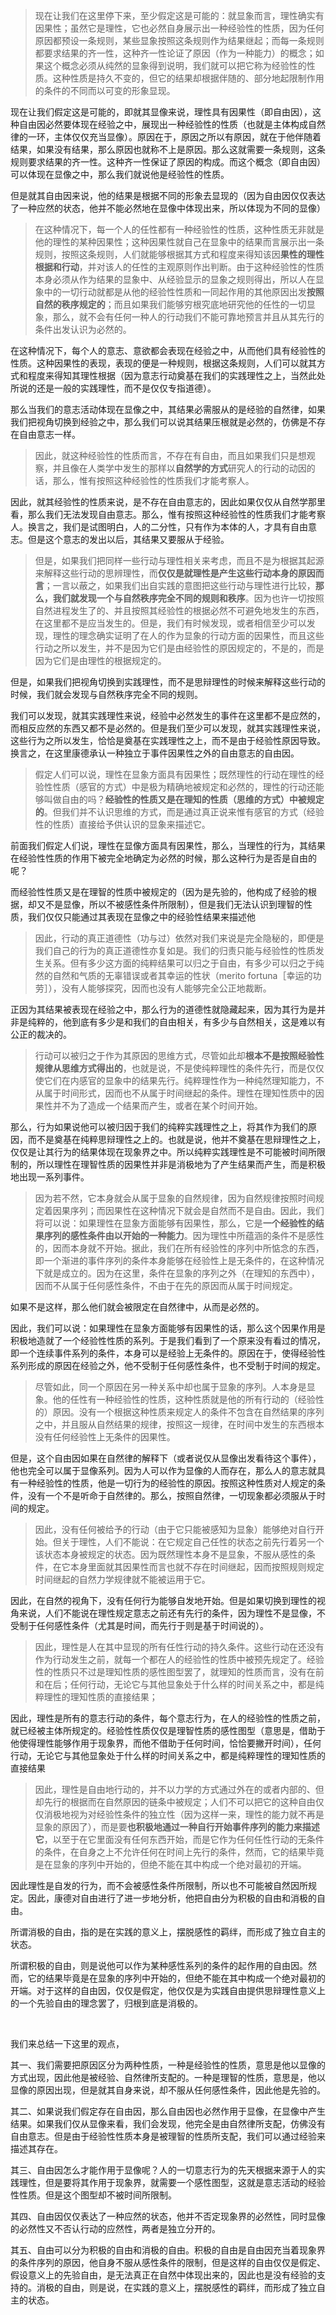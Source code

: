 <blockquote>现在让我们在这里停下来，至少假定这是可能的：就显象而言，理性确实有因果性；虽然它是理性，它也必然自身展示出一种经验性的性质，因为任何原因都预设一条规则，某些显象按照这条规则作为结果继起；而每一条规则都要求结果的齐一性，这种齐一性论证了原因（作为一种能力）的概念；如果这个概念必须从纯然的显象得到说明，我们就可以把它称为经验性的性质。这种性质是持久不变的，但它的结果却根据伴随的、部分地起限制作用的条件的不同而以可变的形象显现。</blockquote><p>现在让我们假定这是可能的，即就其显像来说，理性具有因果性（即自由因），这种自由因必然要体现在经验之中，展现出一种经验性的性质（也就是主体构成自然律的一环，主体仅仅充当显像）。原因在于，原因之所以有原因，就在于他伴随着结果，如果没有结果，那么原因也就称不上是原因。那么这就需要一条规则，这条规则要求结果的齐一性。这种齐一性保证了原因的构成。而这个概念（即自由因）可以体现在显像之中，那么我们就说他是经验性的性质。</p><p>但是就其自由因来说，他的结果是根据不同的形象去显现的（因为自由因仅仅表达了一种应然的状态，他并不能必然地在显像中体现出来，所以体现为不同的显像）</p><blockquote>在这种情况下，每一个人的任性都有一种经验性的性质，这种性质无非就是他的理性的某种因果性；这种因果性就自己在显象中的结果而言展示出一条规则，按照这条规则，人们就能够根据其方式和程度来得知该因<b>果性的理性根据和行动</b>，并对该人的任性的主观原则作出判断。由于这种经验性的性质本身必须从作为结果的显象中、从经验显示的显象之规则得出，所以人在显象中的一切行动就都是从他的经验性性质和一同起作用的其他原因出发<b>按照自然的秩序规定的</b>；而且如果我们能够穷根究底地研究他的任性的一切显象，那么，就不会有任何一种人的行动我们不能可靠地预言并且从其先行的条件出发认识为必然的。</blockquote><p>在这种情况下，每个人的意志、意欲都会表现在经验之中，从而他们具有经验性的性质。这种因果性的表现，表现的便是一种规则，根据这条规则，人们可以就其方式和程度来得知其理性根据（因为意志行动奠基在我们的实践理性之上，当然此处所说的还是一般的实践理性，而不是仅仅专指道德）。</p><p>那么当我们的意志活动体现在显像之中，其结果必需服从的是经验的自然律，如果我们把视角切换到经验之中，那么我们可以说其结果压根就是必然的，仿佛是不存在自由意志一样。</p><blockquote>因此，就这种经验性的性质而言，不存在有自由，而且如果我们只是想观察，并且像在人类学中发生的那样以<b>自然学的方式</b>研究人的行动的动因的话，那么，惟有按照这种经验性的性质我们才能考察人。</blockquote><p>因此，就其经验性的性质来说，是不存在自由意志的，因此如果仅仅从自然学那里看，那么我们无法发现自由意志。那么，惟有按照这种经验性的性质我们才能考察人。换言之，我们是试图明白，人的二分性，只有作为本体的人，才具有自由意志。但是这个意志的发出以后，其结果又要服从于经验。</p><blockquote>但是，如果我们把同样一些行动与理性相关来考虑，而且不是为根据其起源来解释这些行动的思辨理性，而<b>仅仅是就理性是产生这些行动本身的原因而言</b>；一言以蔽之，如果我们出自实践的意图把这些行动与理性进行比较，<b>那么，我们就发现一个与自然秩序完全不同的规则和秩序</b>。因为也许一切按照自然进程发生了的、并且按照其经验性的根据必然不可避免地发生的东西，在这里都不是应当发生的。但是，我们有时候发现，或者相信至少可以发现，理性的理念确实证明了在人的作为显象的行动方面的因果性，而且这些行动之所以发生，并不是因为它们是由经验性的原因规定的，不是的，而是因为它们是由理性的根据规定的。</blockquote><p>但是，如果我们把视角切换到实践理性，而不是思辩理性的时候来解释这些行动的时候，我们就会发现与自然秩序完全不同的规则。</p><p>我们可以发现，就其实践理性来说，经验中必然发生的事件在这里都不是应然的，而相反应然的东西又都不是必然的。但是我们至少可以发现，就其实践理性来说，这些行为之所以发生，恰恰是奠基在实践理性之上，而不是由于经验性原因导致。换言之，在这里康德承认一种独立于事件因果性之外的自由意志的自由因。</p><blockquote>假定人们可以说，理性在显象方面具有因果性；既然理性的行动在理性的经验性性质（感官的方式）中是极为精确地被规定和必然的，理性的行动还能够叫做自由的吗？<b>经验性的性质又是在理知的性质（思维的方式）中被规定的</b>。但我们并不认识思维的方式，而是通过真正说来惟有感官的方式（经验性的性质）直接给予供认识的显象来描述它。</blockquote><p>前面我们假定人们说，理性在显像方面具有因果性，那么，当理性的行为，其结果在经验性性质的作用下被完全地确定为必然的时候，那么这种行为是否是自由的呢？</p><p>而经验性性质又是在理智的性质中被规定的（因为是先验的，他构成了经验的根据，却又不是显像，所以不被感性条件所限制），但是我们无法认识到理智的性质，我们仅仅只能通过其表现在显像之中的经验性结果来描述他</p><blockquote>因此，行动的真正道德性（功与过）依然对我们来说是完全隐秘的，即便是我们自己的行为的真正道德性亦复如是。我们的归责只能与经验性的性质发生关系。但有多少这方面的纯粹结果可以归之于自由，有多少可以归之于纯然的自然和气质的无辜错误或者其幸运的性状（merito fortuna［幸运的功劳］），没有人能够探究，因而也没有人能够完全公正地裁断。</blockquote><p>正因为其结果被表现在经验之中，那么行为的道德性就隐藏起来，因为其行为是并非是纯粹的，他到底有多少是和我们的自由相关，有多少与自然相关，这是难以有公正的裁决的。</p><blockquote>行动可以被归之于作为其原因的思维方式，尽管如此却<b>根本不是按照经验性规律从思维方式得出的</b>，也就是说，不是使纯粹理性的条件先行，而是仅仅使它们在内感官的显象中的结果先行。纯粹理性作为一种纯然理知能力，不从属于时间形式，因而也不从属于时间继起的条件。理性在理知性质中的因果性并不为了造成一个结果而产生，或者在某个时间开始。</blockquote><p>那么，行为如果说他可以被归因于我们的纯粹实践理性之上，将其作为我们的原因，而不是奠基在纯粹思辩理性之上的。也就是说，他并不奠基在思辩理性之上，仅仅是让其行为的结果体现在现象界之中。所以纯粹实践理性是不可能被时间所限制的，所以理性在理智性质的因果性并非是消极地为了产生结果而产生，而是积极地出现一系列事件。</p><blockquote>因为若不然，它本身就会从属于显象的自然规律，因为自然规律按照时间规定着因果序列；而因果性在这种情况下就会是自然而不是自由。因此，我们将可以说：如果理性在显象方面能够有因果性，那么，它是<b>一个经验性的结果序列的感性条件由以开始的一种能力</b>。因为理性中所蕴涵的条件不是感性的，因而本身就不开始。据此，我们在所有经验性的序列中所惦念的东西，即一个渐进的事件序列的条件本身能够在经验性上是无条件的，在这种情况下就是成立的。因为在这里，条件在显象的序列之外（在理知的东西中），因而不从属于任何感性条件，不由于在先的原因而从属于时间规定。</blockquote><p>如果不是这样，那么他们就会被限定在自然律中，从而是必然的。</p><p>因此，我们可以说：如果理性在显象方面能够有因果性的话，那么这个因果作用是积极地造就了一个经验性性质的系列。于是我们看到了一个原来没有看过的情况，即一个连续事件系列的条件，本身可以是经验上无条件的。原因在于，使得经验性系列形成的原因在经验之外，他不受制于任何感性条件，也不受制于时间的规定。</p><blockquote>尽管如此，同一个原因在另一种关系中却也属于显象的序列。人本身是显象。他的任性有一种经验性的性质，这种性质就是他的所有行动的（经验性的）原因。没有一个根据这种性质来规定人的条件不包含在自然结果的序列之中，并且服从自然结果的规律，按照这一规律，在时间中发生的东西根本没有任何经验性上无条件的因果性。</blockquote><p>但是，这个自由因如果在自然律的解释下（或者说仅从显像出发看待这个事件），他也完全可以属于显像系列。因为人可以作为显像的人而存在，那么人的意志就具有一种经验性的性质，他是一切行为的经验性的原因。按照这种性质对人规定的条件，没有一个不是听命于自然律的。那么，按照自然律，一切现象都必须服从于时间的规定。</p><blockquote>因此，没有任何被给予的行动（由于它只能被感知为显象）能够绝对自行开始。但关于理性，人们不能说：在它规定自己任性的状态之前先行着另一个该状态本身被规定的状态。因为既然理性本身不是显象，不服从感性的条件，在它本身里面就其因果性而言也就不存在时间继起，因而按照规则规定时间继起的自然力学规律就不能被运用于它。</blockquote><p>因此，在自然的视角下，没有任何行为能够自发地开始。但是如果切换到理性的视角来说，人们不能说在理性规定意志之前还有先行的条件，因为理性不是显像，不受制于任何感性条件（尤其是时间，而先行于则是基于时间说的）。</p><blockquote>因此，理性是人在其中显现的所有任性行动的持久条件。这些行动在还没有作为行动发生之前，就每一个都在人的经验性的性质中被预先规定了。经验性的性质只不过是理知性质的感性图型罢了，就理知的性质而言，没有在前和在后；任何行动，无论它与其他显象处于什么样的时间关系之中，都是纯粹理性的理知性质的直接结果；</blockquote><p>因此，理性是所有的意志行动的条件，每个意志行为，在人的经验性的性质之前，就已经被主体所规定的。经验性性质仅仅是理智性质的感性图型（意思是，借助于他使得理性能够作用于现象界，而他不借助于任何时间，恰恰要撇开时间），任何行动，无论它与其他显象处于什么样的时间关系之中，都是纯粹理性的理知性质的直接结果</p><blockquote>因此，理性是自由地行动的，并不以力学的方式通过外在的或者内部的、但却先行的根据而在自然原因的链条中被规定；人们不可以把它的这种自由仅仅消极地视为对经验性条件的独立性（因为这样一来，理性的能力就不再是显象的原因了），而是要<b>也积极地通过一种自行开始事件序列的能力来描述它</b>，以至于在它里面没有任何东西开始，而是它作为任何任性行动的无条件的条件，在自身之上不允许任何在时间上先行的条件，然而，它的结果毕竟是在显象的序列中开始的，但绝不能在其中构成一个绝对最初的开端。</blockquote><p>因此理性是自发的行为，而不会被感性条件所限制，所以也不可能被自然因所规定。因此，康德对自由进行了进一步地分析，他把自由分为积极的自由和消极的自由。</p><p>所谓消极的自由，指的是在实践的意义上，摆脱感性的羁绊，而形成了独立自主的状态。</p><p>所谓积极的自由，则是说他可以作为某种感性系列的条件的起作用的自由因。然而，它的结果毕竟是在显象的序列中开始的，但绝不能在其中构成一个绝对最初的开端。对于这样的自由因，仅仅是假定，他仅仅是为实践自由提供思辩理性意义上的一个先验自由的理念罢了，归根到底是消极的。</p><p><br></p><p>我们来总结一下这里的观点，</p><p>其一、我们需要把原因区分为两种性质，一种是经验性的性质，意思是他以显像的方式出现，因此他是被经验、自然律所支配的。一种是理智的性质，意思是，他以显像的原因出现，但是就其自身来说，却不服从任何感性条件，因此他是先验的。</p><p>其二、如果说我们假定存在自由因，那么自由因也必然作用于显像，在显像中产生结果。如果我们仅从显像来看，我们会发现，他完全是由自然律所支配，仿佛没有自由意志。但是由于经验性性质本身是被理智的性质所支配，我们可以通过经验来描述其存在。</p><p>其三、自由因怎么才能作用于显像呢？人的一切意志行为的先天根据来源于人的实践理性，但是要将其作用于现象界，就需要一个感性图型，这就是意志活动的经验性性质。但是这个图型却不被时间所限制。</p><p>其四、自由因仅仅表达了一种应然的状态，他并不否定现象界的必然性，同时显像的必然性又不否认行动的应然性，两者是独立分开的。</p><p>其五、自由可以分为积极的自由和消极的自由。积极的自由是自由因充当着现象界的条件序列的原因，他自身不服从感性条件的限制，但是这样的自由仅仅是假定、假设意义上的先验自由，是无法真正在自然中体现出来的，因此也是没有经验的支持的。消极的自由，则是说，在实践的意义上，摆脱感性的羁绊，而形成了独立自主的状态。</p>